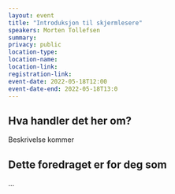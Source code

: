 ```yaml
---
layout: event
title: "Introduksjon til skjermlesere"
speakers: Morten Tollefsen
summary:
privacy: public
location-type:
location-name:
location-link:
registration-link:
event-date: 2022-05-18T12:00
event-date-end: 2022-05-18T13:0
---
```

## Hva handler det her om?
Beskrivelse kommer

## Dette foredraget er for deg som
... 
